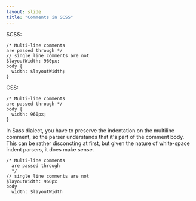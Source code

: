 ```yaml
---
layout: slide
title: "Comments in SCSS"
---
```


<div class="left-align">
  <p>SCSS:</p>
  <pre><code>/* Multi-line comments
are passed through */
// single line comments are not
$layoutWidth: 960px;
body {
  width: $layoutWidth;
}
</code></pre>
  <p>CSS:</p>
  <pre><code>/* Multi-line comments
are passed through */
body {
  width: 960px;
}
</code></pre>

</div>

<aside class="notes">

<p>In Sass dialect, you have to preserve the indentation on the
  multiline comment, so the parser understands that it's part of the
  comment body. This can be rather disconcting at first, but given
  the nature of white-space indent parsers, it does make sense.</p>
<pre><code>/* Multi-line comments
  are passed through
  */
// single line comments are not
$layoutWidth: 960px
body
  width: $layoutWidth
</code></pre>

</aside>

